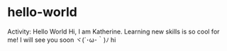 # hello-world
Activity: Hello World
Hi, I am Katherine. Learning new skills is so cool for me!
I will see you soon ヾ(´･ω･｀)ﾉ
hi